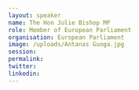 ```yaml
---
layout: speaker
name: The Hon Julie Bishop MP
role: Member of European Parliament
organisation: European Parliament
image: /uploads/Antanas Guoga.jpg
session:
permalink:
twitter:
linkedin:
---
```


